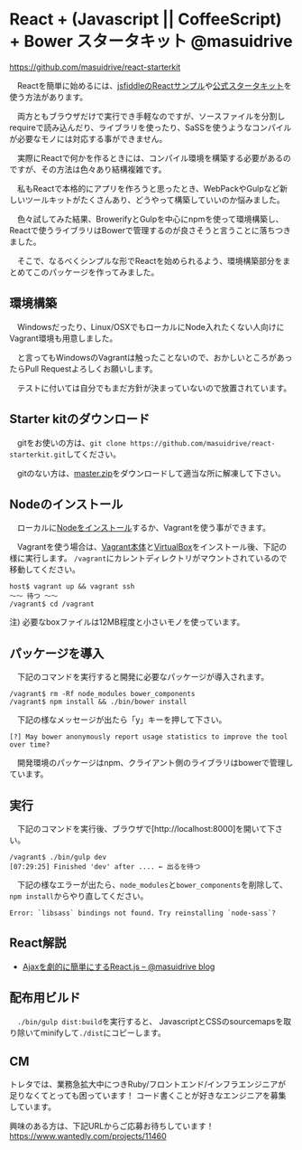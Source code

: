 # React + (Javascript || CoffeeScript) + Bower スタータキット @masuidrive

https://github.com/masuidrive/react-starterkit

　Reactを簡単に始めるには、[jsfiddleのReactサンプル](http://jsfiddle.net/reactjs/69z2wepo/)や[公式スタータキット](http://facebook.github.io/react/docs/getting-started.html)を使う方法があります。

　両方ともブラウザだけで実行でき手軽なのですが、ソースファイルを分割しrequireで読み込んだり、ライブラリを使ったり、SaSSを使うようなコンパイルが必要なモノには対応する事ができません。

　実際にReactで何かを作るときには、コンパイル環境を構築する必要があるのですが、その方法は色々あり結構複雑です。

　私もReactで本格的にアプリを作ろうと思ったとき、WebPackやGulpなど新しいツールキットがたくさんあり、どうやって構築していいのか悩みました。

　色々試してみた結果、BrowerifyとGulpを中心にnpmを使って環境構築し、Reactで使うライブラリはBowerで管理するのが良さそうと言うことに落ちつきました。

　そこで、なるべくシンプルな形でReactを始められるよう、環境構築部分をまとめてこのパッケージを作ってみました。


## 環境構築

　Windowsだったり、Linux/OSXでもローカルにNode入れたくない人向けにVagrant環境も用意しました。

　と言ってもWindowsのVagrantは触ったことないので、おかしいところがあったらPull Requestよろしくお願いします。

　テストに付いては自分でもまだ方針が決まっていないので放置されています。


## Starter kitのダウンロード

　gitをお使いの方は、`git clone https://github.com/masuidrive/react-starterkit.git`してください。

　gitのない方は、[master.zip](https://github.com/masuidrive/react-starterkit/archive/master.zip)をダウンロードして適当な所に解凍して下さい。


## Nodeのインストール

　ローカルに[Nodeをインストール](http://nodejs.org/download/)するか、Vagrantを使う事ができます。

　Vagrantを使う場合は、[Vagrant本体](https://www.vagrantup.com/)と[VirtualBox](https://www.virtualbox.org/)をインストール後、下記の様に実行します。
`/vagrant`にカレントディレクトリがマウントされているので移動してください。

```
host$ vagrant up && vagrant ssh
〜〜 待つ 〜〜
/vagrant$ cd /vagrant
```

注) 必要なboxファイルは12MB程度と小さいモノを使っています。


## パッケージを導入

　下記のコマンドを実行すると開発に必要なパッケージが導入されます。

```
/vagrant$ rm -Rf node_modules bower_components
/vagrant$ npm install && ./bin/bower install
```

　下記の様なメッセージが出たら「y」キーを押して下さい。

```
[?] May bower anonymously report usage statistics to improve the tool over time?
```

　開発環境のパッケージはnpm、クライアント側のライブラリはbowerで管理しています。


## 実行

　下記のコマンドを実行後、ブラウザで[http://localhost:8000]を開いて下さい。

```
/vagrant$ ./bin/gulp dev
[07:29:25] Finished 'dev' after .... ← 出るを待つ
```

　下記の様なエラーが出たら、`node_modules`と`bower_components`を削除して、`npm install`からやり直してください。

```
Error: `libsass` bindings not found. Try reinstalling `node-sass`?
```

## React解説

- [Ajaxを劇的に簡単にするReact.js – @masuidrive blog](http://blog.masuidrive.jp/2015/03/03/react/)


## 配布用ビルド

　`./bin/gulp dist:build`を実行すると、 JavascriptとCSSのsourcemapsを取り除いてminifyして`./dist`にコピーします。


## CM
トレタでは、業務急拡大中につきRuby/フロントエンド/インフラエンジニアが足りなくてとっても困っています！
コード書くことが好きなエンジニアを募集しています。

興味のある方は、下記URLからご応募お待ちしています！
https://www.wantedly.com/projects/11460
